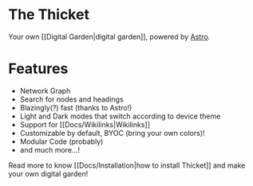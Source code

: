# The Thicket

Your own [[Digital Garden|digital garden]], powered by [Astro](https://astro.build).

# Features

- Network Graph
- Search for nodes and headings
- Blazingly(?) fast (thanks to Astro!)
- Light and Dark modes that switch according to device theme
- Support for [[Docs/Wikilinks|Wikilinks]]
- Customizable by default, BYOC (bring your own colors)!
- Modular Code (probably)
- and much more...!

Read more to know [[Docs/Installation|how to install Thicket]] and make
your own digital garden!